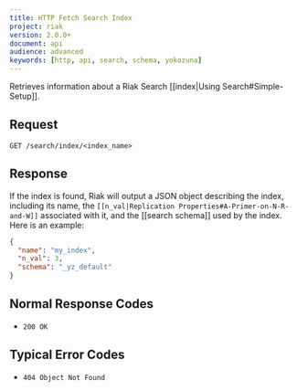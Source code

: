 ```yaml
---
title: HTTP Fetch Search Index
project: riak
version: 2.0.0+
document: api
audience: advanced
keywords: [http, api, search, schema, yokozuna]
---
```


Retrieves information about a Riak Search [[index|Using
Search#Simple-Setup]].

## Request

```
GET /search/index/<index_name>
```

## Response

If the index is found, Riak will output a JSON object describing the
index, including its name, the `[[n_val|Replication
Properties#A-Primer-on-N-R-and-W]]` associated with it, and the [[search
schema]] used by the index. Here is an example:

```json
{
  "name": "my_index",
  "n_val": 3,
  "schema": "_yz_default"
}
```

## Normal Response Codes

* `200 OK`

## Typical Error Codes

* `404 Object Not Found`
